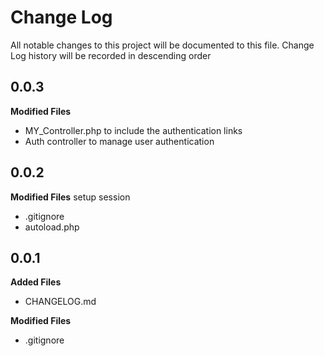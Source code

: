 # Change Log
All notable changes to this project will be documented to this file.
Change Log history will be recorded in descending order

## 0.0.3
**Modified Files**
- MY_Controller.php to include the authentication links
- Auth controller to manage user authentication

## 0.0.2
**Modified Files**
setup session
- .gitignore
- autoload.php

## 0.0.1
**Added Files**
- CHANGELOG.md

**Modified Files**
- .gitignore
